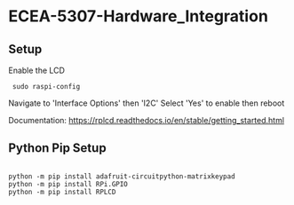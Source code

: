 # ECEA-5307-Hardware_Integration

## Setup

Enable the LCD

` sudo raspi-config`

Navigate to 'Interface Options' then 'I2C'
Select 'Yes' to enable then reboot

Documentation: https://rplcd.readthedocs.io/en/stable/getting_started.html


## Python Pip Setup
```

python -m pip install adafruit-circuitpython-matrixkeypad
python -m pip install RPi.GPIO
python -m pip install RPLCD

```
